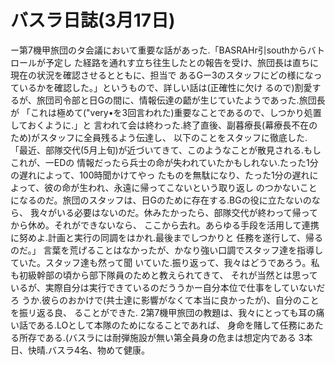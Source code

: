 # バスラ日誌(3月17日)

ー第7機甲旅団のタ会議において重要な話があった.「BASRAHr引southからバトロールが予定し
た経路を通れす立ち往生したとの報告を受け、旅団長は直ちに現在の状況を確認させるとともに、担当で
あるGー3のスタッフにどの様になっているかを確認した。」というもので、詳しい話は(正確性に欠け
るので)割愛するが、旅団司令部と日Gの間に、情報伝達の齬が生じていたようであった.旅団長が
「これは極めて("very•を3回言われた)重要なことであるので、しつかり処置しておくように.」と
言われて会は終わった.終了直後、副暮療長(幕療長不在のため)がスタッフに全員残るよう伝達し、
以下のことをスタッフに徹底した.
「最近、部隊交代(5月上旬)が近づいてきて、このようなことが散見される.もしこれが、一EDの
情報だったら兵士の命が失われていたかもしれない.たった1分の遅れによって、100時聞かけてやっ
たものを無駄になり、たった1分の遅れによって、彼の命が生われ、永遠に帰ってこないという取り返し
のつかないことになるのだ。旅団のスタッフは、日Gのために存在する.BGの役に立たないのなら、
我々がいる必要はないのだ。休みたかったら、部隊交代が終わって帰ってから休め。それができないなら、
ここから去れ。あらゆる手段を活用して連携に努めよ.計画と実行の同調をはかれ.最後までしつかりと
任務を遂行して、帰るのだ。」
言葉を荒げることはなかったが、かなり強い口調でスタッフ達を指導していた。スタッフ達も然って聞
いていた.振り返って、我々はどうであろう。私も初級幹部の頃から部下隊員のためと教えられてきて、
それが当然とは思っているが、実際自分は実行できているのだううかー自分本位で仕事をしていないだろ
うか.彼らのおかけで(共士達に影響がなくて本当に良かったが)、自分のことを振リ返る良、
ることができた.
2第7機甲旅団の教題は、我々にとっても耳の痛い話である.LOとして本隊のためになることであれば、
身命を賭して任務にあたる所存である.(バスラには耐弾施設が無い第全員身の危まは想定内である
3本日、快晴.バスラ4名、物めて健康。
